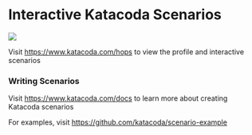# Interactive Katacoda Scenarios

[![](http://shields.katacoda.com/katacoda/hops/count.svg)](https://www.katacoda.com/hops "Get your profile on Katacoda.com")

Visit https://www.katacoda.com/hops to view the profile and interactive scenarios

### Writing Scenarios
Visit https://www.katacoda.com/docs to learn more about creating Katacoda scenarios

For examples, visit https://github.com/katacoda/scenario-example
